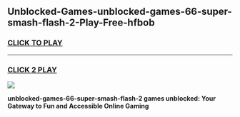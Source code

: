 
## Unblocked-Games-unblocked-games-66-super-smash-flash-2-Play-Free-hfbob
<h3>
<a href="https://premium76.site?title=unblocked-games-66-super-smash-flash-2&ref=10A">CLICK TO PLAY</a></h3>
<hr>

<h3>
<a href="https://premium76.site?title=unblocked-games-66-super-smash-flash-2&ref=10A">CLICK 2 PLAY</a>
  
</h3>

<a href="https://premium76.site?title=unblocked-games-66-super-smash-flash-2&ref=10A"><img src="https://clearcache.store/games.png"></a>


**unblocked-games-66-super-smash-flash-2 games unblocked: Your Gateway to Fun and Accessible Online Gaming**

